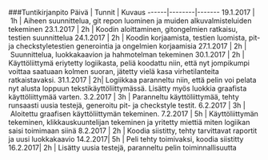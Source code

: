 ###Tuntikirjanpito 
Päivä | Tunnit | Kuvaus 
------|--------|-------
19.1.2017 | 1h | Aiheen suunnittelua, git repon luominen ja muiden alkuvalmisteluiden tekeminen 
23.1.2017 | 2h | Koodin aloittaminen, gitongelmien ratkaisu, testien suunnittelua
24.1.2017 | 2h | Koodin korjaamista, testien luomista, pit- ja checkstyletestien generointia ja ongelmien korjaamisia
27.1.2017 | 2h | Suunnittelua, luokkakaavion ja hahmotelman tekeminen 
30.1.2017 | 2h | Käyttöliittymä eriytetty logiikasta, peliä koodattu niin, että nyt jompikumpi voittaa saatuaan kolmen suoran, jätetty vielä kasa virhetilanteita ratkaistavaksi. 
31.1.2017 | 2h| Logiikkaa paranneltu niin, että pelin voi pelata nyt alusta loppuun tekstikäyttöliittymässä. Lisätty myös luokkia graafista käyttöliittymää varten.
3.2.2017 | 3h | Paranneltu käyttöliittymää, tehty runsaasti uusia testejä, generoitu pit- ja checkstyle testit.
6.2.2017 | 3h | Aloitettu graafisen käyttöliittymän tekeminen. 
7.2.2017 | 5h | Käyttöliittymän tekeminen, klikkauskuuntelijan tekeminen  ja yritetty miettiä miten logiikan saisi toimimaan siinä
8.2.2017 | 2h | Koodia siistitty, tehty tarvittavat raportit ja uusi luokkakaavio
14.2.2017| 5h | Peli tehty toimivaksi, koodia siistitty
16.2.2017| 2h | Lisätty uusia testejä, paranneltu pelin toiminnallisuutta
